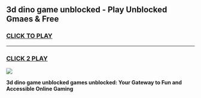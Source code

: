 
## 3d dino game unblocked - Play Unblocked Gmaes & Free
<h3>
<a href="https://premium.freeplayer.one?title=3d_dino_game_unblocked&ref=20F">CLICK TO PLAY</a></h3>
<hr>

<h3>
<a href="https://premium.freeplayer.one?title=3d_dino_game_unblocked&ref=20F">CLICK 2 PLAY</a>
  
</h3>

<a href="https://premium.freeplayer.one?title=3d_dino_game_unblocked&ref=20F/"><img src="https://clearcache.store/games.png"></a>


**3d dino game unblocked games unblocked: Your Gateway to Fun and Accessible Online Gaming**

